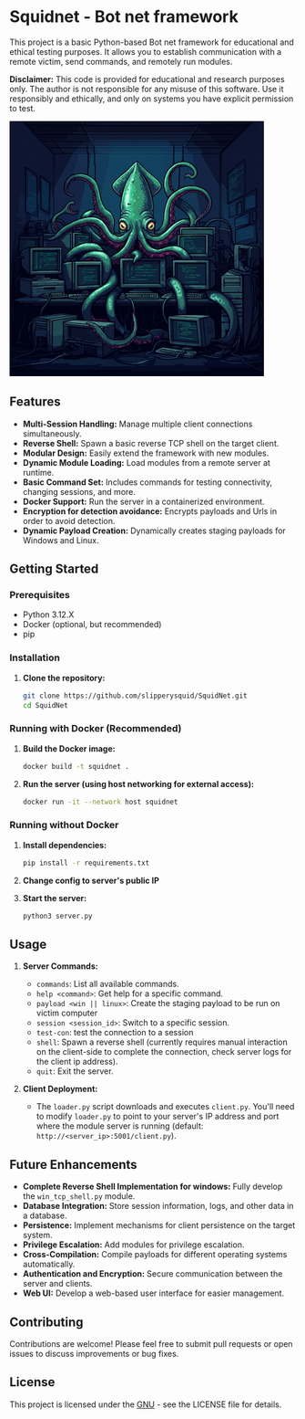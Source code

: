 # Squidnet - Bot net framework

This project is a basic Python-based Bot net framework for educational and ethical testing purposes. It allows you to establish communication with a remote victim, send commands, and remotely run modules.

**Disclaimer:** This code is provided for educational and research purposes only. The author is not responsible for any misuse of this software. Use it responsibly and ethically, and only on systems you have explicit permission to test.

![alt text](squid.png)

## Features

*   **Multi-Session Handling:** Manage multiple client connections simultaneously.
*   **Reverse Shell:** Spawn a basic reverse TCP shell on the target client.
*   **Modular Design:** Easily extend the framework with new modules.
*   **Dynamic Module Loading:** Load modules from a remote server at runtime.
*   **Basic Command Set:** Includes commands for testing connectivity, changing sessions, and more.
*   **Docker Support:** Run the server in a containerized environment.
*   **Encryption for detection avoidance:** Encrypts payloads and Urls in order to avoid detection.
*   **Dynamic Payload Creation:** Dynamically creates staging payloads for Windows and Linux.

## Getting Started

### Prerequisites

*   Python 3.12.X
*   Docker (optional, but recommended)
*   pip

### Installation

1.  **Clone the repository:**

    ```bash
    git clone https://github.com/slipperysquid/SquidNet.git
    cd SquidNet
    ```

### Running with Docker (Recommended)

1.  **Build the Docker image:**

    ```bash
    docker build -t squidnet .
    ```

2.  **Run the server (using host networking for external access):**

    ```bash
    docker run -it --network host squidnet
    ```

### Running without Docker

1.  **Install dependencies:**

    ```bash
    pip install -r requirements.txt
    ```

2.  **Change config to server's public IP**

3.  **Start the server:**

    ```bash
    python3 server.py
    ```


## Usage

1.  **Server Commands:**

    *   `commands`: List all available commands.
    *   `help <command>`: Get help for a specific command.
    *   `payload <win || linux>`: Create the staging payload to be run on victim computer
    *   `session <session_id>`: Switch to a specific session.
    *   `test-con`: test the connection to a session
    *   `shell`: Spawn a reverse shell (currently requires manual interaction on the client-side to complete the connection, check server logs for the client ip address).
    *   `quit`: Exit the server.

2.  **Client Deployment:**

    *   The `loader.py` script downloads and executes `client.py`. You'll need to modify `loader.py` to point to your server's IP address and port where the module server is running (default: `http://<server_ip>:5001/client.py`).

## Future Enhancements

*   **Complete Reverse Shell Implementation for windows:**  Fully develop the `win_tcp_shell.py` module.
*   **Database Integration:** Store session information, logs, and other data in a database.
*   **Persistence:** Implement mechanisms for client persistence on the target system.
*   **Privilege Escalation:** Add modules for privilege escalation.
*   **Cross-Compilation:** Compile payloads for different operating systems automatically.
*   **Authentication and Encryption:** Secure communication between the server and clients.
*   **Web UI:** Develop a web-based user interface for easier management.


## Contributing

Contributions are welcome! Please feel free to submit pull requests or open issues to discuss improvements or bug fixes.

## License

This project is licensed under the [GNU](LICENSE) - see the LICENSE file for details.

